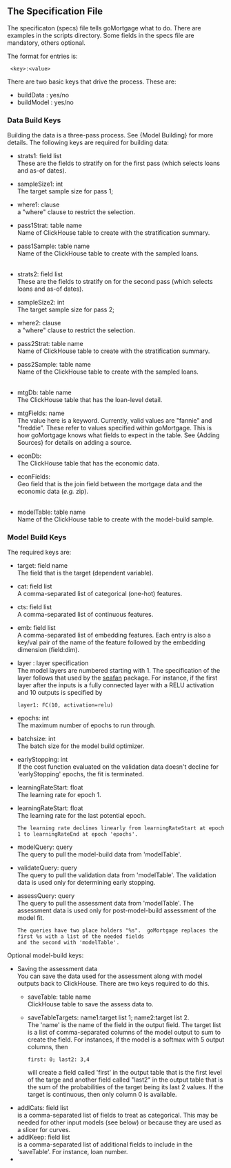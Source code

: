 ## The Specification File
The specificaton (specs) file tells goMortgage what to do.  There are examples in the scripts directory.
Some fields in the specs file are mandatory, others optional.

The format for entries is:

     <key>:<value>

There are two basic keys that drive the process.  These are:

- buildData   : yes/no
- buildModel  : yes/no

### Data Build Keys
Building the data is a three-pass process.  See {Model Building} for more details. The following keys are required for building data:

- strats1: field list<br>
These are the fields to stratify on for the first pass (which selects loans and as-of dates).
- sampleSize1: int<br>
The target sample size for pass 1;
- where1: clause<br>
a "where" clause to restrict the selection.
- pass1Strat: table name<br>
Name of ClickHouse table to create with the stratification summary.

- pass1Sample: table name<br>
Name of the ClickHouse table to create with the sampled loans.
<br><br>
- strats2: field list<br>
  These are the fields to stratify on for the second pass (which selects loans and as-of dates).
- sampleSize2: int<br>
  The target sample size for pass 2;
- where2: clause<br>
  a "where" clause to restrict the selection.
- pass2Strat: table name<br>
  Name of ClickHouse table to create with the stratification summary.
- pass2Sample: table name<br>
  Name of the ClickHouse table to create with the sampled loans.
<br><br>
- mtgDb: table name
<br>The ClickHouse table that has the loan-level detail.
- mtgFields: name<br>
The value here is a keyword.  Currently, valid values are "fannie" and "freddie". These refer to values specified
within goMortgage.  This is how goMortgage knows what fields to expect in the table.
See {Adding Sources} for details on adding a source.
- econDb:<br>
The ClickHouse table that has the economic data.
- econFields: <field><br>
Geo field that is the join field between the mortgage data and the economic data (*e.g.* zip).
<br><br>
- modelTable: table name<br>
Name of the ClickHouse table to create with the model-build sample.

### Model Build Keys

The required keys are:

- target: field name<br>
The field that is the target (dependent variable).
- cat: field list<br>
A comma-separated list of categorical (one-hot) features.
- cts: field list<br>
A comma-separated list of continuous features.
- emb: field list<br>
A comma-separated list of embedding features.  Each entry is also a key/val pair of the name of the feature
followed by the embedding dimension (field:dim).
- layer<n> : layer specification<br>
The model layers are numbered starting with 1.  The specification of the layer follows that used by the
[seafan](https://pkg.go.dev/github.com/invertedv/seafan) package.  For instance, if the first layer
after the inputs is a fully connected layer with a RELU activation and 10 outputs is specified by

      layer1: FC(10, activation=relu)
- epochs: int<br>
The maximum number of epochs to run through.
- batchsize: int<br>
The batch size for the model build optimizer.
- earlyStopping: int<br>
If the cost function evaluated on the validation data doesn't decline for 'earlyStopping' epochs, the fit is
terminated.
- learningRateStart: float<br>
The learning rate for epoch 1.
- learningRateStart: float<br>
The learning rate for the last potential epoch. 

      The learning rate declines linearly from learningRateStart at epoch 1 to learningRateEnd at epoch 'epochs'.
- modelQuery: query<br>
The query to pull the model-build data from 'modelTable'.
- validateQuery: query<br>
The query to pull the validation data from 'modelTable'.  The validation data is used only for determining
early stopping.
- assessQuery: query<br>
The query to pull the assessment data from 'modelTable'.  The assessment data is used only for post-model-build
assessment of the model fit.

      The queries have two place holders "%s".  goMortgage replaces the first %s with a list of the needed fields
      and the second with 'modelTable'.

Optional model-build keys:

- Saving the assessment data<br>
You can save the data used for the assessment along with model outputs back to ClickHouse.
There are two keys required to do this.
    - saveTable: table name<br>ClickHouse table to save the assess data to.
    - saveTableTargets: name1:target list 1; name2:target list 2.<br>
  The 'name' is the name of the field in the output field.  The target list is a list of comma-separated
  columns of the model output to sum to create the field.  For instances, if the model is a softmax with
  5 output columns, then

          first: 0; last2: 3,4

      will create a field called 'first' in the output table that is the first level of the targe 
      and another field called "last2" in the output table that is the sum of the probabilities of the target being
      its last 2 values.  If the target is continuous, then only column 0 is available.
- addlCats: field list<br>
is a comma-separated list of fields to treat as categorical. This may be needed for other input models
(see below) or because they are used as a slicer for curves.
- addlKeep: field list<br>
is a comma-separated list of additional fields to include in the 'saveTable'.  For instance, loan number.
- 